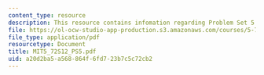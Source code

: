 ```yaml
---
content_type: resource
description: This resource contains infomation regarding Problem Set 5.
file: https://ol-ocw-studio-app-production.s3.amazonaws.com/courses/5-72-non-equilibrium-statistical-mechanics-spring-2012/a20d2ba5a568864f6fd723b7c5c72cb2_MIT5_72S12_PS5.pdf
file_type: application/pdf
resourcetype: Document
title: MIT5_72S12_PS5.pdf
uid: a20d2ba5-a568-864f-6fd7-23b7c5c72cb2
---
```

